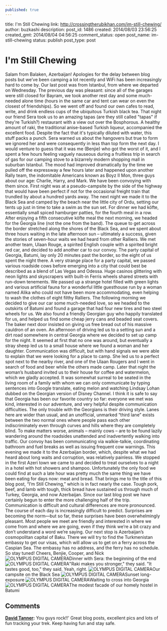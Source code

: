 ```yaml
---
published: true
---
```



title: I'm Still Chewing
link: http://crossingtherubikhan.com/im-still-chewing/
author: buzkashi
description: 
post_id: 1486
created: 2014/08/03 23:56:25
created_gmt: 2014/08/04 04:56:25
comment_status: open
post_name: im-still-chewing
status: publish
post_type: post

# I'm Still Chewing

Salam from Balaken, Azerbaijan! Apologies for the delay between blog posts but we’ve been camping a lot recently and WiFi has been increasingly hard to come by. Our last post was from Istanbul, from where we departed on Wednesday. The previous day was pleasant: since all of the garages were still closed for Bayram, we took another rest day and some much-needed alone time (hours in the same car and tent can wear on even the closest of friendships). So we went off and found our own cafes to read, write, and drink endless cups of the ubiquitous Turkish black tea. That night our friend Sera took us to an amazing tapas (are they still called "tapas" if they're Turkish?) restaurant with a view out over the Bosphorous. A healthy amount of raki, the traditional anise-based Turkish liqueur, accompanied the excellent food. Despite the fact that it's typically diluted with water, this stuff packs a punch. Sera warned us about the hangovers but true to form we ignored her and were consequently in less than top form the next day. I would venture to guess that it was me (Benjie) who got the worst of it, and I spent a few hours feeling vaguely nauseous during a fruitless trip in search of gas for our camping stove to a bizarrely modern shopping mall in suburban Istanbul. The mood had improved dramatically by the time we pulled off the expressway a few hours later and happened upon another Rally team, the indomitable Americans known as Boyz II Mon, three guys about our age: Charlie, Harry, and Mark. We have been convoying with them since. First night was at a pseudo-campsite by the side of the highway that would have been perfect if not for the occasional freight train that trundled by about a hundred yards away. The next night we made it to the Black Sea and camped by the beach near the little city of Ordu, setting our tents up just in time to take a swim as the sun set. For dinner we had köfte, essentially small spiced hamburger patties, for the fourth meal in a row. After enjoying a fifth consecutive köfte meal the next morning, we headed for the Georgia line (not the one from the band). The queue to get across the border stretched along the shores of the Black Sea, and we spent about three hours waiting in the late afternoon sun – ultimately a success, given the stories of seven-hour waits we had heard from other Ralliers. We met another team, Ulaan Rouge, a spirited English couple with a spirited bright red car, and decided to add another car to our convoy. The party capital of Georgia, Batumi, lay only 20 minutes past the border, so the eight of us spent the night there. A very strange place for a party capital, we passed various roadside cows before emerging into a city that could best be described as a blend of Las Vegas and Odessa. Huge casinos glittering with neon lights and skyscrapers with built-in Ferris wheels shared streets with run-down tenements. We passed up a strange hotel filled with green lights and various artificial fauna for a wonderful little guesthouse run by a woman named Alika who could not have been more accommodating, even helping to wash the clothes of eight filthy Ralliers. The following morning we decided to give our car some much-needed love, so we headed to the outskirts of Batumi and found a garage that had four new tires and two steel wheels for us. We also found a friendly Georgian guy who happily translated for us, and helped us find some cheap jerry cans and beaded seat covers. The baker next door insisted on giving us free bread out of his massive cauldron of an oven. An afternoon of driving led us to a setting sun and a dirt road somewhere in central Georgia where we decided to set up camp for the night. It seemed at first that no one was around, but eventually a stray sheep led us to a small house where we found a woman and her daughter. Communication was difficult, but with hand signals we were able to explain that we were looking for a place to camp. She led us to a perfect spot next to the nearby river, and one of the Ulaan Rougers and I went in search of food and beer while the others made camp. Later that night the woman’s husband invited us to their house for coffee and watermelon, which we gladly accepted. It was somewhat surreal to be seated in the living room of a family with whom we can only communicate by typing sentences into Google translate, eating melon and watching Lindsay Lohan dubbed on the Georgian version of Disney Channel. I think it is safe to say that Georgia has been our favorite country so far: everyone we met was kind, interested in our adventure, and very helpful despite communication difficulties. The only trouble with the Georgians is their driving style. Lanes here are wider than usual, and an unofficial, unmarked “third lane” exists between the two normal ones where people pass each other indiscriminately even through curves and hills where they are completely blind. To make matters worse, animals – mainly cows – are to be found lazily wandering around the roadsides unattended and inadvertently walking into traffic. Our convoy has been communicating via walkie-talkie, coordinating bathroom and fuel breaks as well as issuing frequent cow warnings. This evening we made it to the Azerbaijan border, which, despite what we had heard about long waits and corruption, was relatively painless. We stopped in the first Azeri town we came to and decided to treat ourselves to a night in a hotel with hot showers and shampoo. Unfortunately the only food we could find at such a late hour was pretty much the same thing we have been eating for days now: meat and bread. That brings me to the title of this blog post, “I’m Still Chewing,” which is in fact nearly the case. Tough pork, beef, and lamb with tough, thick bread have sustained us through much of Turkey, Georgia, and now Azerbaijan. Since our last blog post we have certainly begun to enter the more challenging half of the trip. Communication is difficult and cultural differences are more pronounced. The course of each day is increasingly difficult to predict. Surprises are becoming the norm—but so far, these surprises have been overwhelmingly pleasant. Most people we meet are friendly and interested in where we come from and where we are going, even if they think we’re a bit crazy and don’t understand a word we’re saying. Our next stop is Azerbaijan’s cosmopolitan capital of Baku. There we will try to find the Turkmenistan embassy to get our visas, which will allow us to get on a ferry across the Caspian Sea. The embassy has no address, and the ferry has no schedule. So stay tuned! Cheers, Benjie, Cooper, and Nick ![OLYMPUS DIGITAL CAMERA](/wp-content/uploads/2014/08/P7290676.jpg)Dinner with Sera: the beginning of the end ![OLYMPUS DIGITAL CAMERA](http://crossingtherubikhan.com/wp-content/uploads/2014/08/P7290690.jpg)"Raki makes you stronger," they said. "It tastes good, too," they said. Yeah, right. ![OLYMPUS DIGITAL CAMERA](http://crossingtherubikhan.com/wp-content/uploads/2014/08/P7310766.jpg)Our campsite on the Black Sea ![OLYMPUS DIGITAL CAMERA](http://crossingtherubikhan.com/wp-content/uploads/2014/08/P7310772.jpg)Sunset long-exposure ![OLYMPUS DIGITAL CAMERA](http://crossingtherubikhan.com/wp-content/uploads/2014/08/P8010775.jpg)Waiting to cross into Georgia ![OLYMPUS DIGITAL CAMERA](http://crossingtherubikhan.com/wp-content/uploads/2014/08/P8020832.jpg)The modest facade of our homely hostel in Batumi

## Comments

**[David Tanner](#2162 "2014-08-04 20:32:10"):** You guys rock!!' Great blog posts, excellent pics and lots of fun tracking your trek. Keep having fun and stay safe.
